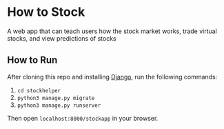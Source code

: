 # How to Stock

A web app that can teach users how the stock market works, trade virtual stocks, and view predictions of stocks

## How to Run

After cloning this repo and installing [Django](https://docs.djangoproject.com/en/3.1/), run the following commands:

1. `cd stockhelper`
2. `python3 manage.py migrate`
3. `python3 manage.py runserver`

Then open `localhost:8000/stockapp` in your browser.
